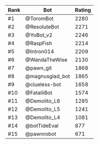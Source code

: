 Rank|Bot|Rating
---|---|---
#1|@ToromBot|2280
#2|@ResoluteBot|2271
#3|@YoBot_v2|2246
#4|@RaspFish|2214
#5|@Intron014|2209
#6|@WandaTheWise|2130
#7|@pawn_git|1868
#8|@magnusglad_bot|1865
#9|@clueless-bot|1658
#10|@FataliiBot|1574
#11|@Demolito_L6|1285
#12|@Demolito_L5|1241
#13|@Demolito_L4|1081
#14|@botTideEval|877
#15|@pawnrobot|671
